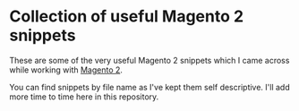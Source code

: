 # Collection of useful Magento 2 snippets

These are some of the very useful Magento 2 snippets which I came across while working with [Magento 2](https://devdocs.magento.com).

You can find snippets by file name as I've kept them self descriptive. I'll add more time to time here in this repository.
